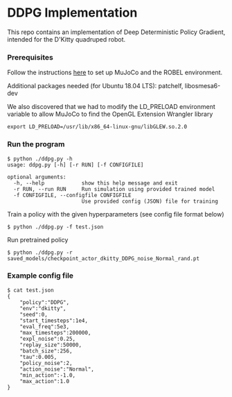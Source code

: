 # DDPG Implementation

This repo contains an implementation of Deep Deterministic Policy Gradient, intended
for the D'Kitty quadruped robot.

### Prerequisites
Follow the instructions [here](https://github.com/google-research/robel) to set up MuJoCo and the ROBEL environment.

Additional packages needed (for Ubuntu 18.04 LTS): patchelf, libosmesa6-dev

We also discovered that we had to modify the LD_PRELOAD environment variable to allow MuJoCo to find the OpenGL Extension Wrangler library

```
export LD_PRELOAD=/usr/lib/x86_64-linux-gnu/libGLEW.so.2.0
```

### Run the program

```
$ python ./ddpg.py -h
usage: ddpg.py [-h] [-r RUN] [-f CONFIGFILE]

optional arguments:
  -h, --help            show this help message and exit
  -r RUN, --run RUN     Run simulation using provided trained model
  -f CONFIGFILE, --configfile CONFIGFILE
                        Use provided config (JSON) file for training

```

Train a policy with the given hyperparameters (see config file format below)

```
$ python ./ddpg.py -f test.json

```

Run pretrained policy

```
$ python ./ddpg.py -r saved_models/checkpoint_actor_dkitty_DDPG_noise_Normal_rand.pt

```

### Example config file

```
$ cat test.json 
{
    "policy":"DDPG",
    "env":"dkitty",
    "seed":0,
    "start_timesteps":1e4,
    "eval_freq":5e3,
    "max_timesteps":200000,
    "expl_noise":0.25,
    "replay_size":50000,
    "batch_size":256,
    "tau":0.005,
    "policy_noise":2,
    "action_noise":"Normal",
    "min_action":-1.0,
    "max_action":1.0
}
```

